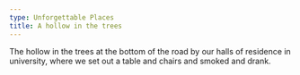 ```yaml
---
type: Unforgettable Places
title: A hollow in the trees
---
```


The hollow in the trees at the bottom of the road by our halls of residence in university, where we set out a table and chairs and smoked and drank.

